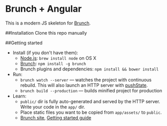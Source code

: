# Brunch + Angular
This is a modern JS skeleton for [Brunch](http://brunch.io).

##Installation
Clone this repo manually

##Getting started
* Install (if you don't have them):
	* [Node.js](http://nodejs.org): `brew install node` on OS X
	* [Brunch](http://brunch.io): `npm install -g brunch`
	* Brunch plugins and dependencies: `npm install && bower install`
* Run:
	* `brunch watch --server` — watches the project with continuous rebuild. This will also launch an HTTP server with [pushState](https://developer.mozilla.org/en-US/docs/Web/Guide/API/DOM/Manipulating_the_browser_history).
	* `brunch build --production` — builds minified project for production
* Learn:
	* `public/` dir is fully auto-generated and served by the HTTP server. Write your code in the `app/` dir.
	* Place static files you want to be copied from `app/assets/` to `public`.
	* [Brunch site](http://brunch.io), [Getting started guide](https://github.com/brunch/brunch-guide#readme)

